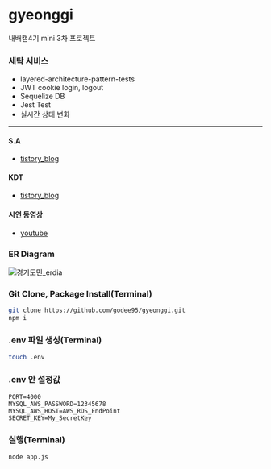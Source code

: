 # gyeonggi
내배캠4기 mini 3차 프로젝트


### 세탁 서비스

* layered-architecture-pattern-tests
* JWT cookie login, logout
* Sequelize DB
* Jest Test
* 실시간 상태 변화

--- 

#### S.A

  * [tistory_blog](https://typomaker.tistory.com/61)




#### KDT

  * [tistory_blog](https://typomaker.tistory.com/17)




#### 시연 동영상

  * [youtube](https://youtu.be/gNduSFGJ8uQ)
 
 

 

### ER Diagram

 ![경기도민_erdia](https://user-images.githubusercontent.com/50854903/210963302-2dbe6ab9-d260-400d-a41a-d66a40697d15.png)
 
 
  
 ### Git Clone, Package Install(Terminal)

```bash
git clone https://github.com/godee95/gyeonggi.git
npm i
```

### .env 파일 생성(Terminal)
```bash
touch .env
```

### .env 안 설정값
```
PORT=4000
MYSQL_AWS_PASSWORD=12345678
MYSQL_AWS_HOST=AWS_RDS_EndPoint
SECRET_KEY=My_SecretKey
```

 ### 실행(Terminal)

```bash
node app.js
```


 
 

